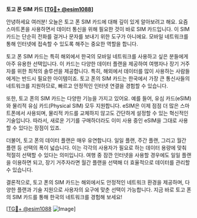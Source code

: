 **토고 폰 SIM 카드 [[TG💪+ @esim1088](https://t.me/s/esim1088)]**

안녕하세요 여러분! 오늘은 토고 폰 SIM 카드에 대해 깊이 있게 알아보려고 해요. 요즘 스마트폰을 사용하면서 데이터 통신을 위해 필요한 것이 바로 SIM 카드입니다. 이 SIM 카드는 단순히 전화를 걸거나 문자를 보내기 위한 도구가 아니에요. 모바일 네트워크를 통해 인터넷에 접속할 수 있도록 해주는 중요한 역할을 합니다.

토고 폰 SIM 카드는 특히 해외에서 한국의 모바일 네트워크를 사용하고 싶은 분들에게 아주 유용한 선택입니다. 이 카드는 다양한 데이터 플랜을 제공하여 여행자나 장기 거주자를 위한 최적의 솔루션을 제공합니다. 특히, 해외에서 데이터를 많이 사용하는 사람들에게는 반드시 필요한 아이템이죠. 토고 폰의 SIM 카드는 한국에서 가장 큰 통신사들의 네트워크를 지원하므로, 빠르고 안정적인 인터넷 연결을 경험할 수 있습니다.

또한, 토고 폰의 SIM 카드는 다양한 기능을 가지고 있어요. 예를 들어, 유심 카드(eSIM)와 물리적 유심 카드(Physical SIM) 모두 지원합니다. eSIM은 이제 점점 더 많은 스마트폰에서 사용되며, 물리적 카드를 교체하지 않고도 간단하게 설정할 수 있는 혁신적인 기술입니다. 따라서, 새로운 기기를 구매하더라도 이미 사용 중인 eSIM을 그대로 사용할 수 있다는 장점이 있죠.

더불어, 토고 폰의 데이터 플랜은 매우 유연합니다. 일일 플랜, 주간 플랜, 그리고 월간 플랜 등 선택의 폭이 넓습니다. 이는 각각의 사용자가 필요로 하는 데이터 용량에 맞춰 적절히 선택할 수 있다는 의미입니다. 여행 중 잠깐 인터넷을 사용할 경우에도 일일 플랜을 이용하면 되고, 장기 거주자라면 월간 플랜을 선택해 더 효율적으로 데이터를 관리할 수 있습니다.

결론적으로, 토고 폰의 SIM 카드는 해외에서도 안정적인 네트워크 환경을 제공하며, 다양한 플랜과 기술 지원으로 사용자의 요구에 맞춘 선택이 가능합니다. 지금 바로 토고 폰의 SIM 카드를 통해 한국의 네트워크를 경험해 보세요!

[[TG💪+ @esim1088](https://t.me/s/esim1088) ![Image](https://i.postimg.cc/Y0z9fWf4/image.png)]